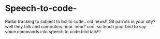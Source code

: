 # Speech-to-code-
Radar tracking to subject to bci to code.. old news!!
Git parrots in your city?
well they talk and computers hear.
hear?
cool so teach your bird to say voice commands into speech to code
bird talk!!!
